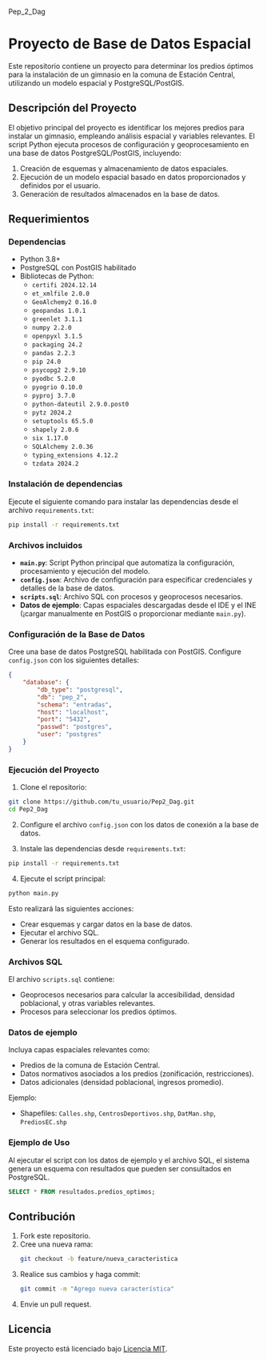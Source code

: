 Pep_2_Dag
# Proyecto de Base de Datos Espacial

Este repositorio contiene un proyecto para determinar los predios óptimos para la instalación de un gimnasio en la comuna de Estación Central, utilizando un modelo espacial y PostgreSQL/PostGIS.

## Descripción del Proyecto

El objetivo principal del proyecto es identificar los mejores predios para instalar un gimnasio, empleando análisis espacial y variables relevantes. El script Python ejecuta procesos de configuración y geoprocesamiento en una base de datos PostgreSQL/PostGIS, incluyendo:

1. Creación de esquemas y almacenamiento de datos espaciales.
2. Ejecución de un modelo espacial basado en datos proporcionados y definidos por el usuario.
3. Generación de resultados almacenados en la base de datos.

## Requerimientos

### Dependencias

- Python 3.8+
- PostgreSQL con PostGIS habilitado
- Bibliotecas de Python:
  - `certifi 2024.12.14`
  - `et_xmlfile 2.0.0`
  - `GeoAlchemy2 0.16.0`
  - `geopandas 1.0.1`
  - `greenlet 3.1.1`
  - `numpy 2.2.0`
  - `openpyxl 3.1.5`
  - `packaging 24.2`
  - `pandas 2.2.3`
  - `pip 24.0`
  - `psycopg2 2.9.10`
  - `pyodbc 5.2.0`
  - `pyogrio 0.10.0`
  - `pyproj 3.7.0`
  - `python-dateutil 2.9.0.post0`
  - `pytz 2024.2`
  - `setuptools 65.5.0`
  - `shapely 2.0.6`
  - `six 1.17.0`
  - `SQLAlchemy 2.0.36`
  - `typing_extensions 4.12.2`
  - `tzdata 2024.2`

### Instalación de dependencias

Ejecute el siguiente comando para instalar las dependencias desde el archivo `requirements.txt`:

```bash
pip install -r requirements.txt
```

### Archivos incluidos

- **`main.py`**: Script Python principal que automatiza la configuración, procesamiento y ejecución del modelo.
- **`config.json`**: Archivo de configuración para especificar credenciales y detalles de la base de datos.
- **`scripts.sql`**: Archivo SQL con procesos y geoprocesos necesarios.
- **Datos de ejemplo**: Capas espaciales descargadas desde el IDE y el INE (¡cargar manualmente en PostGIS o proporcionar mediante `main.py`).

### Configuración de la Base de Datos

Cree una base de datos PostgreSQL habilitada con PostGIS. Configure `config.json` con los siguientes detalles:

```json
{
    "database": {
        "db_type": "postgresql",
        "db": "pep_2",
        "schema": "entradas",
	    "host": "localhost",
	    "port": "5432",
	    "passwd": "postgres",
	    "user": "postgres"
    }
}
```

### Ejecución del Proyecto

1. Clone el repositorio:

```bash
git clone https://github.com/tu_usuario/Pep2_Dag.git
cd Pep2_Dag
```

2. Configure el archivo `config.json` con los datos de conexión a la base de datos.

3. Instale las dependencias desde `requirements.txt`:

```bash
pip install -r requirements.txt
```

4. Ejecute el script principal:

```bash
python main.py
```

Esto realizará las siguientes acciones:
- Crear esquemas y cargar datos en la base de datos.
- Ejecutar el archivo SQL.
- Generar los resultados en el esquema configurado.

### Archivos SQL

El archivo `scripts.sql` contiene:
- Geoprocesos necesarios para calcular la accesibilidad, densidad poblacional, y otras variables relevantes.
- Procesos para seleccionar los predios óptimos.

### Datos de ejemplo

Incluya capas espaciales relevantes como:
- Predios de la comuna de Estación Central.
- Datos normativos asociados a los predios (zonificación, restricciones).
- Datos adicionales (densidad poblacional, ingresos promedio).

Ejemplo:
- Shapefiles: `Calles.shp`, `CentrosDeportivos.shp`, `DatMan.shp`, `PrediosEC.shp`

### Ejemplo de Uso

Al ejecutar el script con los datos de ejemplo y el archivo SQL, el sistema genera un esquema con resultados que pueden ser consultados en PostgreSQL.

```sql
SELECT * FROM resultados.predios_optimos;
```

## Contribución

1. Fork este repositorio.
2. Cree una nueva rama:
   ```bash
   git checkout -b feature/nueva_caracteristica
   ```
3. Realice sus cambios y haga commit:
   ```bash
   git commit -m "Agrego nueva característica"
   ```
4. Envie un pull request.

## Licencia

Este proyecto está licenciado bajo [Licencia MIT](LICENSE).

